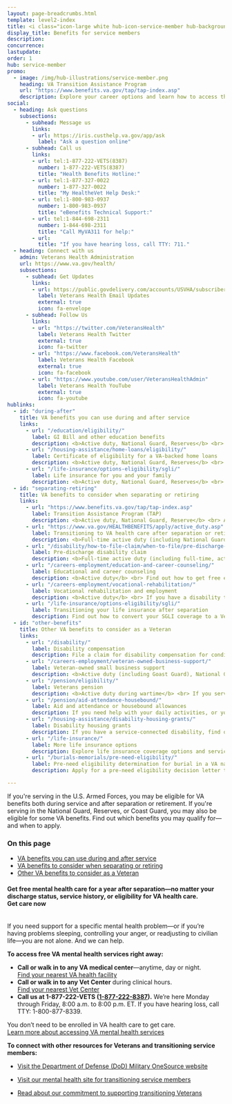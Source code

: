 ```yaml
---
layout: page-breadcrumbs.html
template: level2-index
title: <i class="icon-large white hub-icon-service-member hub-background-service-member"></i> VA benefits for service members
display_title: Benefits for service members
description: 
concurrence:
lastupdate:
order: 1
hub: service-member
promo:
  - image: /img/hub-illustrations/service-member.png
    heading: VA Transition Assistance Program 
    url: "https://www.benefits.va.gov/tap/tap-index.asp"
    description: Explore your career options and learn how to access the VA benefits you've earned.
social:
  - heading: Ask questions
    subsections:
      - subhead: Message us
        links:
        - url: https://iris.custhelp.va.gov/app/ask
          label: "Ask a question online"
      - subhead: Call us
        links:
        - url: tel:1-877-222-VETS(8387)
          number: 1-877-222-VETS(8387)
          title: "Health Benefits Hotline:"
        - url: tel:1-877-327-0022
          number: 1-877-327-0022
          title: "My HealtheVet Help Desk:"
        - url: tel:1-800-983-0937
          number: 1-800-983-0937
          title: "eBenefits Technical Support:"
        - url: tel:1-844-698-2311
          number: 1-844-698-2311
          title: "Call MyVA311 for help:"
        - url:
          title: "If you have hearing loss, call TTY: 711."
  - heading: Connect with us
    admin: Veterans Health Administration
    url: https://www.va.gov/health/
    subsections:
      - subhead: Get Updates
        links:
        - url: https://public.govdelivery.com/accounts/USVHA/subscribers/qualify?category_id=USVHA_C4&email=dwdw%40gmail.com&commit.x=36&commit.y=11
          label: Veterans Health Email Updates
          external: true
          icon: fa-envelope
      - subhead: Follow Us
        links:
        - url: "https://twitter.com/VeteransHealth"
          label: Veterans Health Twitter
          external: true
          icon: fa-twitter
        - url: "https://www.facebook.com/VeteransHealth"
          label: Veterans Health Facebook
          external: true
          icon: fa-facebook
        - url: "https://www.youtube.com/user/VeteransHealthAdmin"
          label: Veterans Health YouTube
          external: true
          icon: fa-youtube
hublinks:
  - id: "during-after"
    title: VA benefits you can use during and after service
    links:
      - url: "/education/eligibility/"
        label: GI Bill and other education benefits
        description: <b>Active duty, National Guard, Reserves</b> <br> Find out if you qualify for VA education benefits to help pay for school or training.
      - url: "/housing-assistance/home-loans/eligibility/"
        label: Certificate of eligibility for a VA-backed home loans
        description: <b>Active duty, National Guard, Reserves</b> <br> Review requirements for getting a certificate of eligibility to buy, build, improve, or refinance a home. 
      - url: "/life-insurance/options-eligibility/sgli/"
        label: Life insurance for you and your family
        description: <b>Active duty, National Guard, Reserves</b> <br> Find out if you qualify for and how to manage your SGLI coverage, and learn about coverage options for you and your family after separation or retirement.
  - id: "separating-retiring"
    title: VA benefits to consider when separating or retiring
    links:
      - url: "https://www.benefits.va.gov/tap/tap-index.asp"
        label: Transition Assistance Program (TAP)
        description: <b>Active duty, National Guard, Reserve</b> <br> As you separate from the military, explore your career options and learn how to access the VA benefits you've earned by attending a Transition Assistance Program (TAP) briefing.
      - url: "https://www.va.gov/HEALTHBENEFITS/apply/active_duty.asp"
        label: Transitioning to VA health care after separation or retirement
        description: <b>Full-time active duty (including National Guard and Reserves if called to active duty by a federal order)</b> <br> Learn about transitioning from TRICARE to VA health care, and how to apply for health care benefits once you've received your separation or retirement orders. If you're a combat Veteran, apply right away to take advantage of 5 years of enhanced eligibility.
      - url: "/disability/how-to-file-claim/when-to-file/pre-discharge-claim/"
        label: Pre-discharge disability claim
        description: <b>Full-time active duty (including full-time, active-duty National Guard, Reserves, or Coast Guard)</b> <br> If you have an illness or injury that you believe was caused—or made worse—by your active-duty service, file for disability benefits 180 to 90 days before you leave the military. This may help speed up your claim so you can get your benefits sooner. Find out how to file your claim, and what to do if you have less than 90 days left on active duty.
      - url: "/careers-employment/education-and-career-counseling/"
        label: Educational and career counseling
        description: <b>Active duty</b> <br> Find out how to get free educational and career counseling. You'll need to apply no sooner than 6 months before discharge and no later than 1 year after discharge.
      - url: "/careers-employment/vocational-rehabilitation/"
        label: Vocational rehabilitation and employment
        description: <b>Active duty</b> <br> If you have a disability that was caused—or made worse—by your active-duty service and that limits your ability to work or prevents you from working, find out how to apply for vocational rehab. You may be eligible if you're nearing your time of discharge and up to 12 years from the date you receive your notice of separation or first VA service-connected disability rating.
      - url: "/life-insurance/options-eligibility/sgli/"
        label: Transitioning your life insurance after separation
        description: Find out how to convert your SGLI coverage to a Veterans' Group Life Insurance (VGLI) policy or commercial policy, and learn about other options for coverage if you have service-connected disabilities. Keep in mind that you’ll need to get new coverage quickly. In some cases, you must act within 120 days of separation to ensure no lapse in coverage.
  - id: "other-benefits"
    title: Other VA benefits to consider as a Veteran
    links:
      - url: "/disability/"
        label: Disability compensation
        description: File a claim for disability compensation for conditions related to your military service, and manage your benefits over time.        
      - url: "/careers-employment/veteran-owned-business-support/"
        label: Veteran-owned small business support
        description: <b>Active duty (including Goast Guard), National Guard and Reserves (if called to active duty by a federal order or service-disabled)</b> <br> Register to do business with VA and get support for your Veteran-own small business.
      - url: "/pension/eligibility/"
        label: Veterans pension
        description: <b>Active duty during wartime</b> <br> If you served on active duty during wartime, are over 65 or have a service-connected disability, and you have limited or no income, find out if you qualify for a Veterans Pension. 
      - url: "/pension/aid-attendance-housebound/"
        label: Aid and attendance or housebound allowances
        description: If you need help with your daily activities, or you’re housebound, see if you qualify for monthly payments added to the amount of your monthly Veterans pension.
      - url: "/housing-assistance/disability-housing-grants/"
        label: Disability housing grants
        description: If you have a service-connected disability, find out how to apply for a housing grant to make changes to your home to help you live more independently.
      - url: "/life-insurance/"    
        label: More life insurance options
        description: Explore life insurance coverage options and services for you and your family, and manage your policy online.
      - url: "/burials-memorials/pre-need-eligibility/"
        label: Pre-need eligibility determination for burial in a VA national cemetery
        description: Apply for a pre-need eligibility decision letter to confirm that you qualify for burial in a VA national cemetery. This can help you pre-plan, and make the process easier for your family members in their time of need. 

---
```


<p class="va-introtext">
If you're serving in the U.S. Armed Forces, you may be eligible for VA benefits both during service and after separation or retirement. If you're serving in the National Guard, Reserves, or Coast Guard, you may also be eligible for some VA benefits. Find out which benefits you may qualify for—and when to apply.
</p>

<h3>On this page</h3>

<ul>
  <li><a href="#during-after">VA benefits you can use during and after service</a></li>
  <li><a href="#separating-retiring">VA benefits to consider when separating or retiring</a></li>
  <li><a href="#other-benefits">Other VA benefits to consider as a Veteran</a></li>
</ul>

<div class="usa-alert usa-alert-info">
  <div class="usa-alert-body">
    <h4 class="usa-alert-heading">Get free mental health care for a year after separation—no matter your discharge status, service history, or eligibility for VA health care.<br><a id="crisis-expander-link">Get care now</a></h4>
    <div id="crisis-expander-content" class="expander-content expander-content-closed">
      <div class="expander-content-inner usa-alert-text">
<br>
If you need support for a specific mental health problem—or if you’re having problems sleeping, controlling your anger, or readjusting to civilian life—you are not alone. And we can help.

**To access free VA mental health services right away:**
- **Call or walk in to any VA medical center**—anytime, day or night. <br>
<a href="https://www.va.gov/find-locations/?zoomLevel=4&page=1&address=&facilityType=health&serviceType">Find your nearest VA health facility</a>
- **Call or walk in to any Vet Center** during clinical hours. <br>
<a href="https://www.va.gov/find-locations/?zoomLevel=4&page=1&address=&facilityType=health&serviceType">Find your nearest Vet Center</a>
- **Call us at 1-877-222-VETS (<a href="tel:+18772228387">1-877-222-8387</a>).** We’re here Monday through Friday, 8:00 a.m. to 8:00 p.m. ET. If you have hearing loss, call TTY: 1-800-877-8339.

You don’t need to be enrolled in VA health care to get care. <br>
<a href="https://www.va.gov/health-care/health-needsconditions/mental-health/">Learn more about accessing VA mental health services</a>

**To connect with other resources for Veterans and transitioning service members:**
- <a href="https://www.militaryonesource.mil/">Visit the Department of Defense (DoD) Military OneSource website</a>
- <a href="https://www.mentalhealth.va.gov/transitioningservice/programs.asp">Visit our mental health site for transitioning service members</a>
- <a href="https://www.whitehouse.gov/presidential-actions/presidential-executive-order-supporting-veteranstransition-uniformed-service-civilian-life/">Read about our commitment to supporting transitioning Veterans</a>

   </div>
  </div>
 </div>
</div>

<script type="text/javascript">
  // Toggle the expandable crisis info
  document.getElementById('crisis-expander-link')
    .addEventListener('click', function () {
      document.getElementById('crisis-expander-content').classList.toggle('expander-content-closed');
    });
</script>
